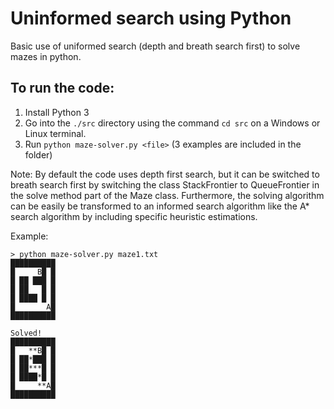 # Uninformed search using Python
Basic use of uniformed search (depth and breath search first) to solve mazes in python.

## To run the code:
1) Install Python 3
2) Go into the `./src` directory using the command `cd src` on a Windows or Linux terminal.
3) Run `python maze-solver.py <file>` (3 examples are included in the folder)

Note: By default the code uses depth first search, but it can be switched to breath search first by switching the class StackFrontier to QueueFrontier in the solve method part of the Maze class. Furthermore, the solving algorithm can be easily be transformed to an informed search algorithm like the A* search algorithm by including specific heuristic estimations.

Example:
```
> python maze-solver.py maze1.txt
██████████
█     B█ █
█ ██ ███ █
█ ██   █ █
█ ████ █ █
█       A█
██████████

Solved!
██████████
█   **B█ █
█ ██*███ █
█ ██***█ █
█ ████*█ █
█     **A█
██████████
```
